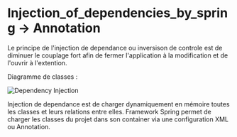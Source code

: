 # Injection_of_dependencies_by_spring -> Annotation

Le principe de l'injection de dependance ou inversison de controle est de diminuer le couplage fort afin de fermer l'application à la modification et de l'ouvrir à l'extention.

Diagramme de classes : 

![Dependency Injection](https://user-images.githubusercontent.com/26189475/86629026-c5a3c500-bf98-11ea-9590-59c919524195.jpg)

Injection de dependance est de charger dynamiquement en mémoire toutes les classes et leurs relations entre elles. 
Framework Spring permet de charger les classes du projet dans son container via une configuration XML ou Annotation. 
